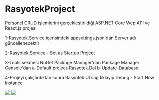 # RasyotekProject
Personel CRUD işlemlerini gerçekleştirildiği ASP.NET Core Wep API ve React.js projesi

1-Rasyotek.Service içerisindeki appsettings.json'dan Server adı güncellenecektir

2-Rasyotek.Service - Set as Startup Project

3-Tools sekmesi NuGet Package Manager'dan Package Manager Console'dan 
a-Default project-Rasyotek.Dal
b-Update-Database

4-Projeyi çalıştırdıktan sonra Rasyotek.UI sağ tıklayıp Debug - Start New Instance

<img src="https://user-images.githubusercontent.com/107270736/210326235-fe102dd7-6aae-4abe-b67f-e8fd5ba6f3a4.png"></img>
<img src="https://user-images.githubusercontent.com/107270736/210326665-65cf997a-a749-48a8-bc93-0031bb5a6e69.png"></img>

